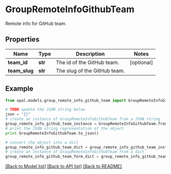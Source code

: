 # GroupRemoteInfoGithubTeam

Remote info for GitHub team.

## Properties

Name | Type | Description | Notes
------------ | ------------- | ------------- | -------------
**team_id** | **str** | The id of the GitHub team. | [optional] 
**team_slug** | **str** | The slug of the GitHub team. | 

## Example

```python
from opal.models.group_remote_info_github_team import GroupRemoteInfoGithubTeam

# TODO update the JSON string below
json = "{}"
# create an instance of GroupRemoteInfoGithubTeam from a JSON string
group_remote_info_github_team_instance = GroupRemoteInfoGithubTeam.from_json(json)
# print the JSON string representation of the object
print GroupRemoteInfoGithubTeam.to_json()

# convert the object into a dict
group_remote_info_github_team_dict = group_remote_info_github_team_instance.to_dict()
# create an instance of GroupRemoteInfoGithubTeam from a dict
group_remote_info_github_team_form_dict = group_remote_info_github_team.from_dict(group_remote_info_github_team_dict)
```
[[Back to Model list]](../README.md#documentation-for-models) [[Back to API list]](../README.md#documentation-for-api-endpoints) [[Back to README]](../README.md)


